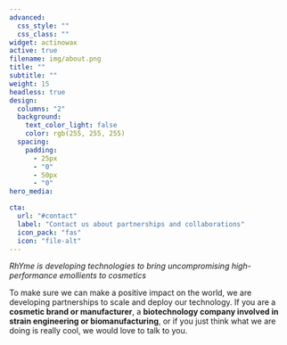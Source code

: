 ```yaml
---
advanced:
  css_style: ""
  css_class: ""
widget: actinowax
active: true
filename: img/about.png
title: ""
subtitle: ""
weight: 15
headless: true
design:
  columns: "2"
  background:
    text_color_light: false
    color: rgb(255, 255, 255)
  spacing:
    padding:
      - 25px
      - "0"
      - 50px
      - "0"
hero_media:

cta:
  url: "#contact"
  label: "Contact us about partnerships and collaborations"
  icon_pack: "fas"
  icon: "file-alt"
---
```


*RhYme is developing technologies to bring uncompromising high-performance emollients to cosmetics* 

To make sure we can make a positive impact on the world, we are developing partnerships to scale and deploy our technology. If you are a **cosmetic brand or manufacturer**, a **biotechnology company involved in strain engineering or biomanufacturing**, or if you just think what we are doing is really cool, we would love to talk to you.

<br>